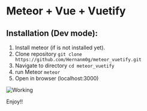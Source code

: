 # Meteor + Vue + Vuetify
## Installation (Dev mode): 

1. Install meteor (if is not installed yet).
2. Clone repository
  ``` git clone https://github.com/Hernanm0g/meteor_vuetify.git ```
3. Navigate to directory ``` cd meteor_vuetify ```
4. run Meteor ``` meteor ```
5. Open in browser (localhost:3000)


![Working](https://raw.githubusercontent.com/Hernanm0g/meteor_vuetify/master/public/working.png?token=AI2CGORDIZCSEMOEWODVD2242L7AG)


Enjoy!!
